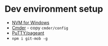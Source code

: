# Dev environment setup

- [NVM for Windows](https://github.com/coreybutler/nvm-windows)
- [Cmder](https://cmder.net/) - copy `cmder/config`
- [PuTTY/pageant](https://www.chiark.greenend.org.uk/~sgtatham/putty/latest.html)
- `npm i git-mob -g`
